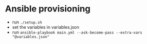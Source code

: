 # Ansible provisioning

- run `./setup.sh`
- set the variables in variables.json
- run `ansible-playbook main.yml --ask-become-pass --extra-vars "@variables.json"`
